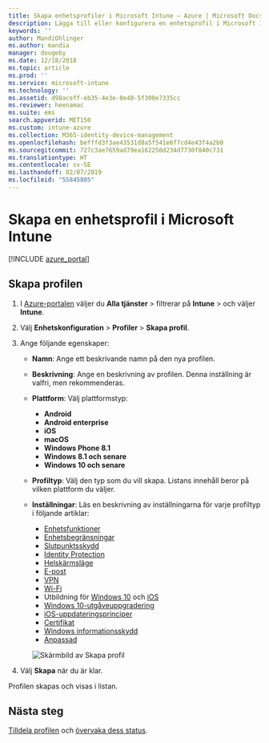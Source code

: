 ```yaml
---
title: Skapa enhetsprofiler i Microsoft Intune – Azure | Microsoft Docs
description: Lägga till eller konfigurera en enhetsprofil i Microsoft Intune, till exempel välja plattformstyp och konfigurera inställningar i Azure-portalen.
keywords: ''
author: MandiOhlinger
ms.author: mandia
manager: dougeby
ms.date: 12/18/2018
ms.topic: article
ms.prod: ''
ms.service: microsoft-intune
ms.technology: ''
ms.assetid: d98aceff-eb35-4e3e-8e40-5f300e7335cc
ms.reviewer: heenamac
ms.suite: ems
search.appverid: MET150
ms.custom: intune-azure
ms.collection: M365-identity-device-management
ms.openlocfilehash: befffd3f3ae43531d8a5f541e6f7cd4e43f4a2b0
ms.sourcegitcommit: 727c3ae7659ad79ea162250d234d7730f840c731
ms.translationtype: HT
ms.contentlocale: sv-SE
ms.lasthandoff: 02/07/2019
ms.locfileid: "55845805"
---
```

# <a name="create-a-device-profile-in-microsoft-intune"></a>Skapa en enhetsprofil i Microsoft Intune

[!INCLUDE [azure_portal](./includes/azure_portal.md)]

## <a name="create-the-profile"></a>Skapa profilen

1. I [Azure-portalen](https://portal.azure.com) väljer du **Alla tjänster** > filtrerar på **Intune** > och väljer **Intune**.

2. Välj **Enhetskonfiguration** > **Profiler** > **Skapa profil**.

3. Ange följande egenskaper:

   - **Namn**: Ange ett beskrivande namn på den nya profilen.
   - **Beskrivning**: Ange en beskrivning av profilen. Denna inställning är valfri, men rekommenderas.
   - **Plattform**: Välj plattformstyp:  

       - **Android**
       - **Android enterprise**
       - **iOS**
       - **macOS**
       - **Windows Phone 8.1**
       - **Windows 8.1 och senare**
       - **Windows 10 och senare**

   - **Profiltyp**: Välj den typ som du vill skapa. Listans innehåll beror på vilken plattform du väljer.
   - **Inställningar**: Läs en beskrivning av inställningarna för varje profiltyp i följande artiklar:

       -  [Enhetsfunktioner](device-features-configure.md)
       -  [Enhetsbegränsningar](device-restrictions-configure.md)
       -  [Slutpunktsskydd](endpoint-protection-configure.md)
       -  [Identity Protection](identity-protection-configure.md)  
       -  [Helskärmsläge](kiosk-settings.md)
       -  [E-post](email-settings-configure.md)
       -  [VPN](vpn-settings-configure.md)
       -  [Wi-Fi](wi-fi-settings-configure.md)
       -  Utbildning för [Windows 10](education-settings-configure.md) och [iOS](wi-fi-settings-ios.md)
       -  [Windows 10-utgåveuppgradering](edition-upgrade-configure-windows-10.md)
       -  [iOS-uppdateringsprinciper](software-updates-ios.md)
       -  [Certifikat](certificates-configure.md)
       -  [Windows informationsskydd](windows-information-protection-configure.md)
       -  [Anpassad](custom-settings-configure.md)

     ![Skärmbild av Skapa profil](./media/create-device-profile.png)

4. Välj **Skapa** när du är klar.

Profilen skapas och visas i listan.

## <a name="next-steps"></a>Nästa steg
[Tilldela profilen](device-profile-assign.md) och [övervaka dess status](device-profile-monitor.md).
